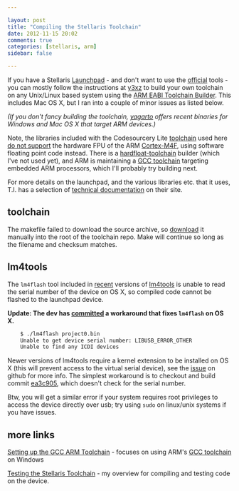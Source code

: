 ```yaml
---

layout: post
title: "Compiling the Stellaris Toolchain"
date: 2012-11-15 20:02
comments: true
categories: [stellaris, arm]
sidebar: false

---
```


If you have a Stellaris [Launchpad] - and don't want to use the [official] tools - you can mostly follow the instructions at [y3xz] to build your own toolchain on any Unix/Linux based system using the [ARM EABI Toolchain Builder][EABI].  This includes Mac OS X, but I ran into a couple of minor issues as listed below.

<!-- more -->

*(If you don't fancy building the toolchain, [yagarto] offers recent binaries for Windows and Mac OS X that target ARM devices.)*

[Stellaris]: http://www.ti.com/product/lm4f120h5qr
[Launchpad]: http://www.ti.com/ww/en/launchpad/stellaris_head.html
[y3xz]: http://blog.y3xz.com/blog/2012/10/29/an-open-toolchain-for-the-ti-stellaris/
[official]: http://www.ti.com/tool/SW-EK-LM4F120XL
[EABI]: https://github.com/jsnyder/arm-eabi-toolchain
[outdated]: https://github.com/unhandledexception/armx/wiki
[yagarto]: http://www.yagarto.de/

Note, the libraries included with the Codesourcery Lite [toolchain][mentor] used here [do not support][libraries] the hardware FPU of the ARM [Cortex-M4F], using software floating point code instead.  There is a [hardfloat-toolchain] builder (which I've not used yet), and ARM is maintaining a [GCC toolchain][launchpad.net] targeting embedded ARM processors, which I'll probably try building next.

For more details on the launchpad, and the various libraries etc. that it uses, T.I. has a selection of [technical documentation][Stellaris] on their site.

[^softlib]: The compiler supports soft-float, VFP hard-float using the soft-float ABI, and VFP hard-float using the VFP ABI. The included libraries are only compiled with soft floating point support, and are link-compatible with VFP hard-float code only when using the soft-float ABI; linking with code that uses the VFP ABI will fail.

[libraries]: https://sourcery.mentor.com/GNUToolchain/release2322?@template=datasheet
[Cortex-M4F]: http://en.wikipedia.org/wiki/ARM_Cortex-M#Cortex-M4
[launchpad.net]: https://launchpad.net/gcc-arm-embedded/+download
[hardfloat-toolchain]: https://github.com/prattmic/arm-cortex-m4-hardfloat-toolchain


## toolchain

The makefile failed to download the source archive, so [download] it manually into the root of the toolchain repo.  Make will continue so long as the filename and checksum matches.

[mentor]: http://www.mentor.com/embedded-software/sourcery-tools/sourcery-codebench/editions/lite-edition

[download]: https://sourcery.mentor.com/GNUToolchain/package10384/public/arm-none-eabi/arm-2012.03-56-arm-none-eabi.src.tar.bz2

[mylink]: https://sourcery.mentor.com/GNUToolchain/subscription3053?lite=arm&lite=ARM&signature=4-1352914385-0-81777d693584c1d30acc48c7abaf41235a1766c3


## lm4tools

The `lm4flash` tool included in [recent] versions of [lm4tools] is unable to read the serial number of the device on OS X, so compiled code cannot be flashed to the launchpad device.

[recent]: https://github.com/utzig/lm4tools/commit/cc466b1

__Update: The dev has [committed] a workaround that fixes `lm4flash` on OS X.__

[committed]: https://github.com/utzig/lm4tools/commit/99d501b

``` sh
	$ ./lm4flash project0.bin
	Unable to get device serial number: LIBUSB_ERROR_OTHER
	Unable to find any ICDI devices
```

Newer versions of lm4tools require a kernel extension to be installed on OS X (this will prevent access to the virtual serial device), see the [issue] on github for more info.  The simplest workaround is to checkout and build commit [ea3c905], which doesn't check for the serial number.

Btw, you will get a similar error if your system requires root privileges to access the device directly over usb; try using `sudo` on linux/unix systems if you have issues.

[lm4tools]: https://github.com/utzig/lm4tools
[issue]: https://github.com/utzig/lm4tools/issues/8
[ea3c905]: https://github.com/utzig/lm4tools/commit/ea3c905
[cc49426]: https://github.com/utzig/lm4tools/commit/cc49426081


## more links

[Setting up the GCC ARM Toolchain](http://hertaville.com/2012/05/28/gcc-arm-toolchain-stm32f0discovery/) - focuses on using ARM's [GCC toolchain][launchpad.net] on Windows

[Testing the Stellaris Toolchain](/testing-the-stellaris-toolchain) - my overview for compiling and testing code on the device.

[^stlink]: An older [programming tool](https://github.com/texane/stlink) with some debugging info in the README that applies to lmicdi.

